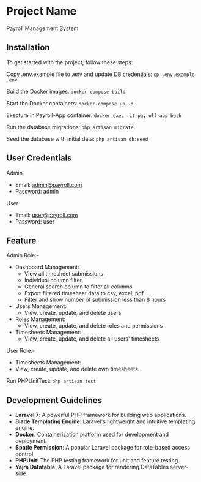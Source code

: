 # Project Name
Payroll Management System

## Installation
To get started with the project, follow these steps:

Copy .env.example file to .env and update DB credentials:
```cp .env.example .env```

Build the Docker images:
```docker-compose build```

Start the Docker containers:
```docker-compose up -d```

Execture in Payroll-App container:
```docker exec -it payroll-app bash```

Run the database migrations:
```php artisan migrate```

Seed the database with initial data:
```php artisan db:seed```

## User Credentials
Admin
- Email: admin@payroll.com
- Password: admin

User
- Email: user@payroll.com
- Password: user

## Feature
Admin Role:-
- Dashboard Management:
    - View all timesheet submissions
    - Individual column filter
    - General search column to filter all columns
    - Export filtered timesheet data to csv, excel, pdf
    - Filter and show number of submission less than 8 hours
- Users Management:
    - View, create, update, and delete users
- Roles Management:
    - View, create, update, and delete roles and permissions
- Timesheets Management:
    - View, create, update, and delete all users' timesheets

User Role:-
- Timesheets Management:
-   View, create, update, and delete own timesheets.

Run PHPUnitTest:
```php artisan test```

## Development Guidelines
- **Laravel 7**: A powerful PHP framework for building web applications.
- **Blade Templating Engine**: Laravel's lightweight and intuitive templating engine.
- **Docker**: Containerization platform used for development and deployment.
- **Spatie Permission**: A popular Laravel package for role-based access control.
- **PHPUnit**: The PHP testing framework for unit and feature testing.
- **Yajra Datatable**: A Laravel package for rendering DataTables server-side.
